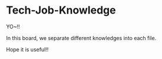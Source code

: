 # Tech-Job-Knowledge

YO~!!

In this board, we separate different knowledges into each file.

Hope it is useful!!
